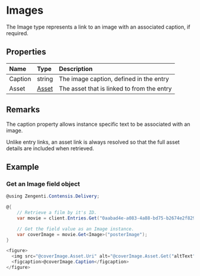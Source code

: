 # Images

The Image type represents a link to an image with an associated caption, if required.

## Properties

| Name | Type | Description |
| :--- | :--- | :---------- |
| Caption | string | The image caption, defined in the entry |
| Asset | [Asset](/model/asset.md) | The asset that is linked to from the entry |

## Remarks

The caption property allows instance specific text to be associated with an image.

Unlike entry links, an asset link is always resolved so that the full asset details are included when retrieved.

## Example

### Get an Image field object

```cs
@using Zengenti.Contensis.Delivery;

@{
    // Retrieve a film by it's ID.
    var movie = client.Entries.Get("0aabad4e-a083-4a88-bd75-b2674e2f8298");

    // Get the field value as an Image instance.
    var coverImage = movie.Get<Image>("posterImage");
}

<figure>
  <img src="@coverImage.Asset.Uri" alt="@coverImage.Asset.Get("altText")" width="304" height="228">
  <figcaption>@coverImage.Caption</figcaption>
</figure>

```
